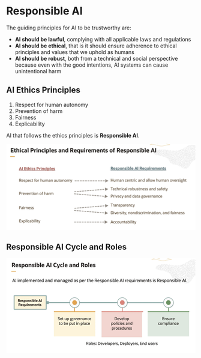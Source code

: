 # Responsible AI

The guiding principles for AI to be trustworthy are:
- **AI should be lawful**, complying with all applicable laws and regulations
- **AI should be ethical**, that is it should ensure adherence to ethical principles and values that we uphold as humans
- **AI should be robust**, both from a technical and social perspective because even with the good intentions, AI systems can cause unintentional harm

## AI Ethics Principles

1. Respect for human autonomy
2. Prevention of harm
3. Fairness
4. Explicability

AI that follows the ethics principles is **Responsible AI**.

![Responsible AI](../images/responsible_ai.png)

## Responsible AI Cycle and Roles

![Responsible AI Cycle and Roles](../images/responsible_ai_cycle.png)